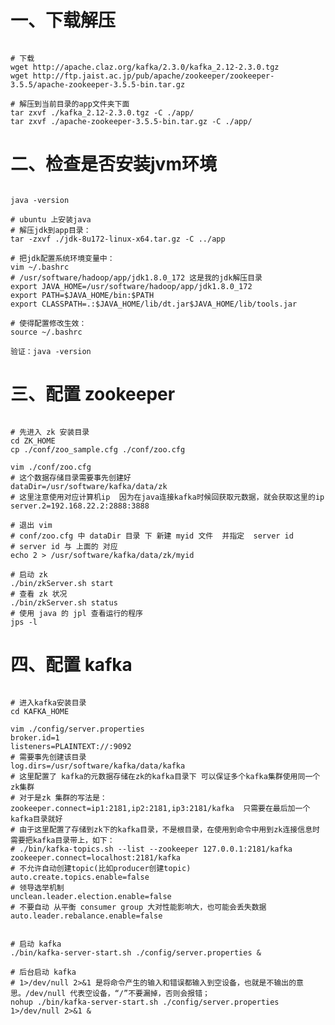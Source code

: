 # 一、下载解压

<pre><code>
# 下载
wget http://apache.claz.org/kafka/2.3.0/kafka_2.12-2.3.0.tgz
wget http://ftp.jaist.ac.jp/pub/apache/zookeeper/zookeeper-3.5.5/apache-zookeeper-3.5.5-bin.tar.gz

# 解压到当前目录的app文件夹下面
tar zxvf ./kafka_2.12-2.3.0.tgz -C ./app/
tar zxvf ./apache-zookeeper-3.5.5-bin.tar.gz -C ./app/
</code></pre>

# 二、检查是否安装jvm环境
<pre><code>
java -version

# ubuntu 上安装java  
# 解压jdk到app目录：
tar -zxvf ./jdk-8u172-linux-x64.tar.gz -C ../app

# 把jdk配置系统环境变量中： 
vim ~/.bashrc
# /usr/software/hadoop/app/jdk1.8.0_172 这是我的jdk解压目录
export JAVA_HOME=/usr/software/hadoop/app/jdk1.8.0_172
export PATH=$JAVA_HOME/bin:$PATH
export CLASSPATH=.:$JAVA_HOME/lib/dt.jar$JAVA_HOME/lib/tools.jar

# 使得配置修改生效：
source ~/.bashrc

验证：java -version 
</code></pre>

# 三、配置 zookeeper 
<pre><code>
# 先进入 zk 安装目录
cd ZK_HOME
cp ./conf/zoo_sample.cfg ./conf/zoo.cfg

vim ./conf/zoo.cfg
# 这个数据存储目录需要事先创建好
dataDir=/usr/software/kafka/data/zk
# 这里注意使用对应计算机ip  因为在java连接kafka时候回获取元数据，就会获取这里的ip
server.2=192.168.22.2:2888:3888

# 退出 vim  
# conf/zoo.cfg 中 dataDir 目录 下 新建 myid 文件  并指定  server id 
# server id 与 上面的 对应
echo 2 > /usr/software/kafka/data/zk/myid

# 启动 zk
./bin/zkServer.sh start
# 查看 zk 状况
./bin/zkServer.sh status
# 使用 java 的 jpl 查看运行的程序
jps -l
</code></pre>

# 四、配置 kafka
<pre><code>
# 进入kafka安装目录
cd KAFKA_HOME

vim ./config/server.properties
broker.id=1
listeners=PLAINTEXT://:9092
# 需要事先创建该目录
log.dirs=/usr/software/kafka/data/kafka
# 这里配置了 kafka的元数据存储在zk的kafka目录下 可以保证多个kafka集群使用同一个zk集群
# 对于是zk 集群的写法是： zookeeper.connect=ip1:2181,ip2:2181,ip3:2181/kafka  只需要在最后加一个kafka目录就好
# 由于这里配置了存储到zk下的kafka目录，不是根目录，在使用到命令中用到zk连接信息时需要把kafka目录带上，如下：
# ./bin/kafka-topics.sh --list --zookeeper 127.0.0.1:2181/kafka
zookeeper.connect=localhost:2181/kafka
# 不允许自动创建topic(比如producer创建topic)
auto.create.topics.enable=false
# 领导选举机制
unclean.leader.election.enable=false
# 不要自动 从平衡 consumer group 大对性能影响大，也可能会丢失数据
auto.leader.rebalance.enable=false


# 启动 kafka
./bin/kafka-server-start.sh ./config/server.properties &

# 后台启动 kafka
# 1>/dev/null 2>&1 是将命令产生的输入和错误都输入到空设备，也就是不输出的意思。/dev/null 代表空设备，“/”不要漏掉，否则会报错；
nohup ./bin/kafka-server-start.sh ./config/server.properties 1>/dev/null 2>&1 &
</code></pre>